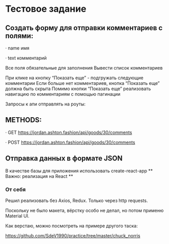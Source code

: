 # Тестовое задание

## Создать форму для отправки комментариев с полями:

· name имя

· text комментарий

Все поля обязательные для заполнения
Вывести список комментариев
						
При клике на кнопку “Показать еще” - подгружать следующие комментарии
Если больше нет комментариев, кнопка “Показать еще” должна быть скрыта
Помимо кнопки “Показать еще” реализовать навигацию по комментариям с помощью пагинации
						
Запросы к апи отправлять на роуты:

## METHODS:

· GET https://jordan.ashton.fashion/api/goods/30/comments

· POST https://jordan.ashton.fashion/api/goods/30/comments

## Отправка данных в формате JSON
						
В качестве базы для приложения использовать create-react-app
** Важно: реализация на React **

### От себя

Решил реализовать без Axios, Redux. Только через http requests.

Поскольку не было макета, вёрстку особо не делал, но потом применю Material UI.

Как верстаю, можно посмотреть на примере другого таска: 

https://github.com/SdeV1990/practice/tree/master/chuck_norris